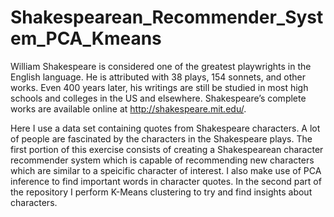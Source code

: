 # Shakespearean_Recommender_System_PCA_Kmeans
William Shakespeare is considered one of the greatest playwrights in the English language. He is attributed with 38 plays, 154 sonnets, and other works. Even 400 years later, his writings are still be studied in most high schools and colleges in the US and elsewhere. Shakespeare’s complete works are available online at http://shakespeare.mit.edu/. 

Here I use a data set containing quotes from Shakespeare characters. A lot of people are fascinated by the characters in the Shakespeare plays. The first portion of this exercise consists of creating a Shakespearean character recommender system which is capable of recommending new characters which are similar to a speicific character of interest. I also make use of PCA inference to find important words in character quotes. In the second part of the repository I perform K-Means clustering to try and find insights about characters.
